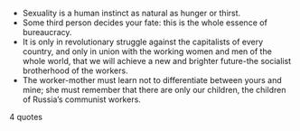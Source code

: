  - Sexuality is a human instinct as natural as hunger or thirst.
 - Some third person decides your fate: this is the whole essence of bureaucracy.
 - It is only in revolutionary struggle against the capitalists of every country, and only in union with the working women and men of the whole world, that we will achieve a new and brighter future-the socialist brotherhood of the workers.
 - The worker-mother must learn not to differentiate between yours and mine; she must remember that there are only our children, the children of Russia’s communist workers.

4 quotes